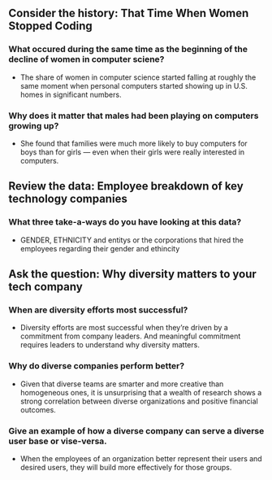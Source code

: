 ## Consider the history: That Time When Women Stopped Coding

### What occured during the same time as the beginning of the decline of women in computer sciene?
- The share of women in computer science started falling at roughly the same moment when personal computers started showing up in U.S. homes in significant numbers.

### Why does it matter that males had been playing on computers growing up?
- She found that families were much more likely to buy computers for boys than for girls — even when their girls were really interested in computers.

## Review the data: Employee breakdown of key technology companies

### What three take-a-ways do you have looking at this data?
- GENDER, ETHNICITY and entitys or the corporations that hired the employees regarding their gender and ethincity

## Ask the question: Why diversity matters to your tech company

### When are diversity efforts most successful?
- Diversity efforts are most successful when they’re driven by a commitment from company leaders. And meaningful commitment requires leaders to understand why diversity matters.

### Why do diverse companies perform better?
- Given that diverse teams are smarter and more creative than homogeneous ones, it is unsurprising that a wealth of research shows a strong correlation between diverse organizations and positive financial outcomes.

### Give an example of how a diverse company can serve a diverse user base or vise-versa.
- When the employees of an organization better represent their users and desired users, they will build more effectively for those groups.